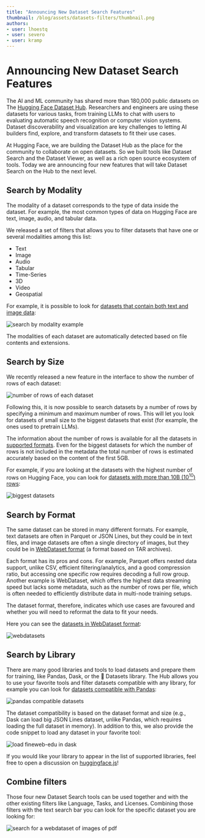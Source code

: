 ```yaml
---
title: "Announcing New Dataset Search Features" 
thumbnail: /blog/assets/datasets-filters/thumbnail.png
authors:
- user: lhoestq
- user: severo
- user: kramp
---
```


# Announcing New Dataset Search Features

The AI and ML community has shared more than 180,000 public datasets on The [Hugging Face Dataset Hub](https://huggingface.co/datasets).
Researchers and engineers are using these datasets for various tasks, from training LLMs to chat with users to evaluating automatic speech recognition or computer vision systems.
Dataset discoverability and visualization are key challenges to letting AI builders find, explore, and transform datasets to fit their use cases.

At Hugging Face, we are building the Dataset Hub as the place for the community to collaborate on open datasets.
So we built tools like Dataset Search and the Dataset Viewer, as well as a rich open source ecosystem of tools.
Today we are announcing four new features that will take Dataset Search on the Hub to the next level.

## Search by Modality

The modality of a dataset corresponds to the type of data inside the dataset. For example, the most common types of data on Hugging Face are text, image, audio, and tabular data.

We released a set of filters that allows you to filter datasets that have one or several modalities among this list:

- Text
- Image
- Audio
- Tabular
- Time-Series
- 3D
- Video
- Geospatial

For example, it is possible to look for [datasets that contain both text and image data](https://huggingface.co/datasets?modality=modality:3d&sort=trending):

![search by modality example](https://huggingface.co/datasets/huggingface/documentation-images/resolve/main/blog/datasets-filters/image_and_text.png)

The modalities of each dataset are automatically detected based on file contents and extensions.

## Search by Size

We recently released a new feature in the interface to show the number of rows of each dataset:

![number of rows of each dataset](https://huggingface.co/datasets/huggingface/documentation-images/resolve/main/blog/datasets-filters/datasets_sizes_in_overview.png)

Following this, it is now possible to search datasets by a number of rows by specifying a minimum and maximum number of rows.
This will let you look for datasets of small size to the biggest datasets that exist (for example, the ones used to pretrain LLMs).

The information about the number of rows is available for all the datasets in [supported formats](https://huggingface.co/docs/hub/datasets-adding#file-formats).
Even for the biggest datasets for which the number of rows is not included in the metadata the total number of rows is estimated accurately based on the content of the first 5GB.

For example, if you are looking at the datasets with the highest number of rows on Hugging Face, you can look for [datasets with more than 10B (10<sup>10</sup>) rows](https://huggingface.co/datasets?size_categories=or:%28size_categories:10B%3Cn%3C100B,size_categories:100B%3Cn%3C1T,size_categories:n%3E1T%29&sort=trending):

![biggest datasets](https://huggingface.co/datasets/huggingface/documentation-images/resolve/main/blog/datasets-filters/biggest_datasets.png)

## Search by Format

The same dataset can be stored in many different formats.
For example, text datasets are often in Parquet or JSON Lines, but they could be in text files, and image datasets are often a single directory of images, but they could be in [WebDataset format](https://huggingface.co/docs/hub/datasets-webdataset) (a format based on TAR archives).

Each format has its pros and cons.
For example, Parquet offers nested data support, unlike CSV, efficient filtering/analytics, and a good compression ratio, but accessing one specific row requires decoding a full row group.
Another example is WebDataset, which offers the highest data streaming speed but lacks some metadata, such as the number of rows per file, which is often needed to efficiently distribute data in multi-node training setups.

The dataset format, therefore, indicates which use cases are favoured and whether you will need to reformat the data to fit your needs.

Here you can see the [datasets in WebDataset format](https://huggingface.co/datasets?format=format:webdataset&sort=trending):

![webdatasets](https://huggingface.co/datasets/huggingface/documentation-images/resolve/main/blog/datasets-filters/webdatasets.png)

## Search by Library

There are many good libraries and tools to load datasets and prepare them for training, like Pandas, Dask, or the 🤗 Datasets library.
The Hub allows you to use your favorite tools and filter datasets compatible with any library, for example you can look for [datasets compatible with Pandas](https://huggingface.co/datasets?library=library:pandas&sort=trending):

![pandas compatible datasets](https://huggingface.co/datasets/huggingface/documentation-images/resolve/main/blog/datasets-filters/pandas_datasets.png)

The dataset compatibility is based on the dataset format and size (e.g., Dask can load big JSON Lines dataset, unlike Pandas, which requires loading the full dataset in memory).
In addition to this, we also provide the code snippet to load any dataset in your favorite tool:

![load fineweb-edu in dask](https://huggingface.co/datasets/huggingface/documentation-images/resolve/main/blog/datasets-filters/dask_fineweb_edu.png)

If you would like your library to appear in the list of supported libraries, feel free to open a discussion on [huggingface.js](https://github.com/huggingface/huggingface.js/issues)!

## Combine filters

Those four new Dataset Search tools can be used together and with the other existing filters like Language, Tasks, and Licenses.
Combining those filters with the text search bar you can look for the specific dataset you are looking for:

![search for a webdataset of images of pdf](https://huggingface.co/datasets/huggingface/documentation-images/resolve/main/blog/datasets-filters/dataset_cars.png)

